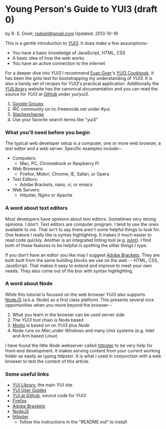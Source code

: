 
# Young Person's Guide to YUI3 (draft 0)

by R. S. Doiel, <rsdoiel@gmail.com>
Updated: 2013-10-19


This is a gentle introduction to [YUI3][]. It does make a few assumptions-

* You have a basic knowledge of JavaScript, HTML, CSS
* A basic idea of how the web works
* You have an active connection to the internet

For a deeper dive into _YUI3_ I recommend
[Evan Goer](http://www.goer.org/)'s 
[YUI3 Cookbook](http://shop.oreilly.com/product/0636920013303.do). It has 
been the goto text for bootstrapping my understanding of _YUI3_. It is 
also a handy set of recipes for _YUI3_'s practical application.
Additionally the [YUILibrary](http://yuilibrary.com) website has the 
canonical documentation and you can read the source for _YUI3_ at 
[Github](https://github.com/yui/yui3) under _yui/yui3_.

1. [Google Groups](https://groups.google.com/forum/#!forum/yui-contrib)
2. IRC community on irc.freeenode.net under #yui.
3. [Stackexchange](http://stackoverflow.com/questions/tagged/yui3)
4. Use your favorite search terms like "yui3"


[YUI3]: http://yuilibrary.com "YUI3 was at version 3.13.0 at the time this article was written"


### What you'll need before you begin

The typical web developer setup is a computer, one or more web browser,
a _text_ editor and a web server.  Specific examples include--

+ Computers:
    - Mac, PC, Chromebook or Raspberry Pi
+ Web Browsers:
    - Firefox, Midori, Chrome, IE, Safari, or Opera 
+ Text Editors:
    - Adobe Brackets, nano, vi, or emacs
+ Web Servers:
    - httpster, Nginx or Apache

### A word about text editors

Most developers have opinions about text editors. Sometimes very 
strong opinions. I don't. Text editors are computer program. I tend 
to use the ones available to me. That isn't to say there aren't some 
helpful things to look for. One feature I really like is syntax 
highlighting.  It makes it much easier to read code quickly. Another is 
an integrated linting tool (e.g. [jslint](http://jslint.com)). I find 
both of these features to be helpful in spotting the sillier things 
I type.

If you don't have an editor you like may I suggest [Adobe Brackets][1].
They are both built from the same building blocks we use on the web -- 
HTML, CSS, JavaScript. That makes it easy to extend and improve to meet 
your own needs. They also come out of the box with syntax highlighting.

[1]: http://brackets.io "Adobe Brackets is a text editor written in JavaScript, CSS and HTML. It is free and open source."
[node]: http://nodejs.org "A JavaScript environment for building network, file system and other services"


### A word about Node

While this tutorial is focused on the web browser _YUI3_ also supports
[NodeJS](http://nodejs.org) (a.k.a. Node) as a first class platform. This
presents several nice opportunities when you move beyond the browser--

1. What you learn in the browser can be used server side
2. The _YUI3_ tool chain is Node based
3. [Mojito](http://developer.yahoo.com/cocktails/mojito/) is based on on _YUI3_ plus _Node_
4. Node runs on _Mac_,under _Windows_ and many _Unix_ systems (e.g. Intel and Arm based _Linux_)

I have found the little _Node_ webserver called 
[httpster](https://github.com/SimbCo/httpster) to be very help for 
front-end development. It makes serving content from your current working 
folder as easily as typing _httpster_. It is what I used in conjunction 
with a web browser to test the content of this article.


### Some useful links

+ [YUI Library](http://yuilibrary.com), the main YUI site
+ [YUI User Guides](http://yuilibrary.com/yui/docs/guides/)
+ [YUI at Github](http://github.com/yui/yui3), source code for YUI3
+ [Firefox](http://www.mozilla.org)
+ [Adobe Brackets](http://brackets.io)
+ [NodeJS](http://nodejs.org)
+ [httpster](https://github.com/SimbCo/httpster)
    + follow the instructions in the "README.md" to install

